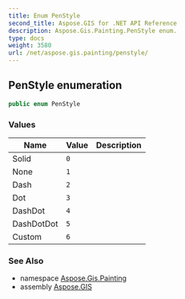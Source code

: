 ```yaml
---
title: Enum PenStyle
second_title: Aspose.GIS for .NET API Reference
description: Aspose.Gis.Painting.PenStyle enum. 
type: docs
weight: 3580
url: /net/aspose.gis.painting/penstyle/
---
```

## PenStyle enumeration

```csharp
public enum PenStyle
```

### Values

| Name | Value | Description |
| --- | --- | --- |
| Solid | `0` |  |
| None | `1` |  |
| Dash | `2` |  |
| Dot | `3` |  |
| DashDot | `4` |  |
| DashDotDot | `5` |  |
| Custom | `6` |  |

### See Also

* namespace [Aspose.Gis.Painting](../../aspose.gis.painting/)
* assembly [Aspose.GIS](../../)



